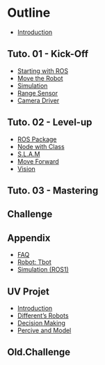 # Outline

* [Introduction](README.md)


## Tuto. 01 - Kick-Off

* [Starting with ROS](tuto-kick-off/ros-basics.md)
* [Move the Robot](tuto-kick-off/move.md)
* [Simulation](tuto-kick-off/simulation.md)
* [Range Sensor](tuto-kick-off/range-sensor.md)
* [Camera Driver](tuto-kick-off/camera-driver.md)

## Tuto. 02 - Level-up

* [ROS Package](tuto-level-up/package.md)
* [Node with Class](tuto-level-up/class.md)
* [S.L.A.M](tuto-level-up/slam.md)
* [Move Forward](tuto-level-up/transform.md)
* [Vision](tuto-level-up/vision.md)

## Tuto. 03 - Mastering

<!---
* [Recognition with DNN]()
* [Parameters]()
* [Services and Action]()
* [Vizualisation Msgs]()
* [Test driven Dev]()
-->

<!--- Old.Going futher
* [Services](old.tuto/41-services.md)
* [Object-Oriented Prog.](old.tuto/42-oop.md)
* [Example of Neural Net.](old.tuto/43-dnn.md)
* [Services](old.tuto/48-deja-vu.md)
* [Vision with 3D sensor](old.tuto/7-vision-3d.md)
-->

## Challenge

<!---
* [Kick-off](challenge/kick-off.md)
* [Challenge 1](challenge/challenge-1.md)
* [Challenge 2](challenge/challenge-2.md)
* [Challenge 3](challenge/challenge-3.md)
-->

## Appendix

* [FAQ](appendix/faq.md)
* [Robot: Tbot](appendix/tbot.md)
* [Simulation (ROS1)](appendix/simulation_ros1.md)


## UV Projet

* [Introduction](projects/00-intro.md)
* [Different’s Robots](projects/robots.md)
* [Decision Making](projects/decision.md)
* [Percive and Model](projects/perception.md)

## Old.Challenge

<!--
* [treasure: Coke can](challenge/coke-can.md)
* [Challenge 3](challenge/challenge-3.md)
* [Agile development](challenge/agile-dev.md)
* [Evaluation](challenge/evaluation.md)
-->



